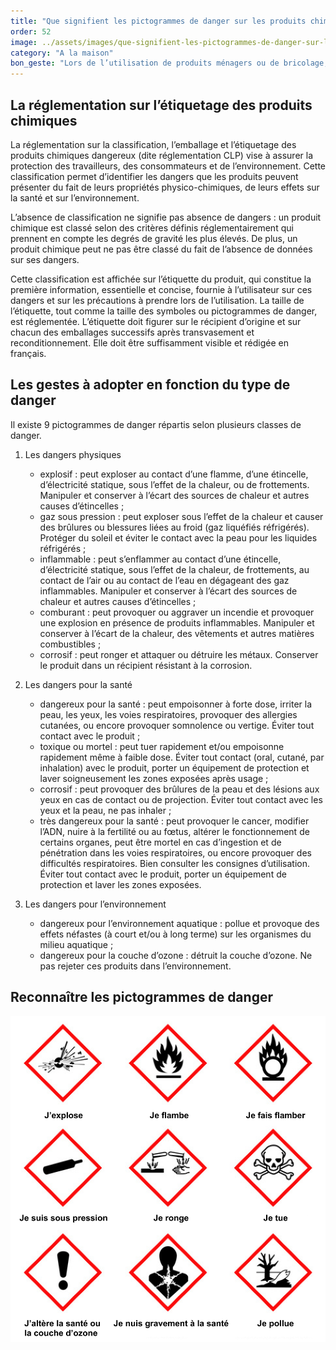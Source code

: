 ```yaml
---
title: "Que signifient les pictogrammes de danger sur les produits chimiques ?"
order: 52
image: ../assets/images/que-signifient-les-pictogrammes-de-danger-sur-les-produits-chimiques.jpg
category: "A la maison"
bon_geste: "Lors de l’utilisation de produits ménagers ou de bricolage, faire attention aux pictogrammes de danger sur les étiquettes et respecter les consignes d’utilisation."
---
```


## La réglementation sur l’étiquetage des produits chimiques

La réglementation sur la classification, l’emballage et l’étiquetage des produits chimiques dangereux (dite réglementation CLP) vise à assurer la protection des travailleurs, des consommateurs et de l’environnement. Cette classification permet d’identifier les dangers que les produits peuvent présenter du fait de leurs propriétés physico-chimiques, de leurs effets sur la santé et sur l’environnement.

L’absence de classification ne signifie pas absence de dangers : un produit chimique est classé selon des critères définis réglementairement qui prennent en compte les degrés de gravité les plus élevés. De plus, un produit chimique peut ne pas être classé du fait de l’absence de données sur ses dangers.

Cette classification est affichée sur l’étiquette du produit, qui constitue la première information, essentielle et concise, fournie à l’utilisateur sur ces dangers et sur les précautions à prendre lors de l’utilisation. La taille de l’étiquette, tout comme la taille des symboles ou pictogrammes de danger, est réglementée. L’étiquette doit figurer sur le récipient d’origine et sur chacun des emballages successifs après transvasement et reconditionnement. Elle doit être suffisamment visible et rédigée en français.

## Les gestes à adopter en fonction du type de danger

Il existe 9 pictogrammes de danger répartis selon plusieurs classes de danger. 
 
1. Les dangers physiques 
    - explosif : peut exploser au contact d’une flamme, d’une étincelle, d’électricité statique, sous l’effet de la chaleur, ou de frottements. Manipuler et conserver à l’écart des sources de chaleur et autres causes d’étincelles ;
    - gaz sous pression : peut exploser sous l’effet de la chaleur et causer des brûlures ou blessures liées au froid (gaz liquéfiés réfrigérés). Protéger du soleil et éviter le contact avec la peau pour les liquides réfrigérés ;
    - inflammable : peut s’enflammer au contact d’une étincelle, d’électricité statique, sous l’effet de la chaleur, de frottements, au contact de l’air ou au contact de l’eau en dégageant des gaz inflammables. Manipuler et conserver à l’écart des sources de chaleur et autres causes d’étincelles ;
    - comburant : peut provoquer ou aggraver un incendie et provoquer une explosion en présence de produits inflammables. Manipuler et conserver à l’écart de la chaleur, des vêtements et autres matières combustibles ;
    - corrosif : peut ronger et attaquer ou détruire les métaux. Conserver le produit dans un récipient résistant à la corrosion.

2. Les dangers pour la santé
    - dangereux pour la santé : peut empoisonner à forte dose, irriter la peau, les yeux, les voies respiratoires, provoquer des allergies cutanées, ou encore provoquer somnolence ou vertige. Éviter tout contact avec le produit ;
    - toxique ou mortel : peut tuer rapidement et/ou empoisonne rapidement même à faible dose. Éviter tout contact (oral, cutané, par inhalation) avec le produit, porter un équipement de protection et laver soigneusement les zones exposées après usage ;
    - corrosif : peut provoquer des brûlures de la peau et des lésions aux yeux en cas de contact ou de projection. Éviter tout contact avec les yeux et la peau, ne pas inhaler ;
    - très dangereux pour la santé : peut provoquer le cancer, modifier l’ADN, nuire à la fertilité ou au fœtus, altérer le fonctionnement de certains organes, peut être mortel en cas d’ingestion et de pénétration dans les voies respiratoires, ou encore provoquer des difficultés respiratoires. Bien consulter les consignes d’utilisation. Éviter tout contact avec le produit, porter un équipement de protection et laver les zones exposées.

3. Les dangers pour l’environnement
    - dangereux pour l’environnement aquatique : pollue et provoque des effets néfastes (à court et/ou à long terme) sur les organismes du milieu aquatique ;
    - dangereux pour la couche d’ozone : détruit la couche d’ozone. Ne pas rejeter ces produits dans l’environnement.

## Reconnaître les pictogrammes de danger

![Pictogrammes de danger](../assets/images/pictogrammes-de-danger.png)
